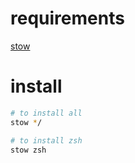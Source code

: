 # requirements
[stow](https://www.gnu.org/software/stow/)

# install

```bash
# to install all
stow */

# to install zsh
stow zsh
```
